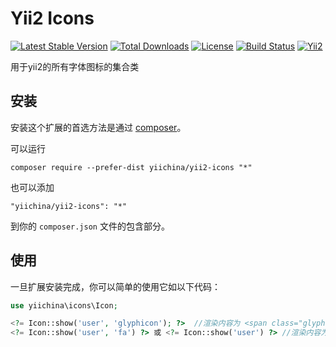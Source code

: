 Yii2 Icons
==========

[![Latest Stable Version](https://poser.pugx.org/yiichina/yii2-icons/v/stable.png)](https://packagist.org/packages/yiichina/yii2-icons)
[![Total Downloads](https://poser.pugx.org/yiichina/yii2-icons/downloads.png)](https://packagist.org/packages/yiichina/yii2-icons)
[![License](https://poser.pugx.org/yiichina/yii2-icons/license)](https://packagist.org/packages/yiichina/yii2-icons)
[![Build Status](https://img.shields.io/travis/yiichina/yii2-icons.svg)](http://travis-ci.org/yiichina/yii2-icons)
[![Yii2](https://img.shields.io/badge/Powered_by-Yii_Framework-green.svg?style=flat)](http://www.yiiframework.com/)

用于yii2的所有字体图标的集合类

安装
----

安装这个扩展的首选方法是通过 [composer](http://getcomposer.org/download/)。

可以运行

```
composer require --prefer-dist yiichina/yii2-icons "*"
```

也可以添加

```
"yiichina/yii2-icons": "*"
```

到你的 `composer.json` 文件的包含部分。


使用
-----

一旦扩展安装完成，你可以简单的使用它如以下代码：

```php
use yiichina\icons\Icon;

<?= Icon::show('user', 'glyphicon'); ?>  //渲染内容为 <span class="glyphicon glyphicon-user"></span>
<?= Icon::show('user', 'fa') ?> 或 <?= Icon::show('user') ?> //渲染内容为 <i class="fa fa-user"></i>
```
